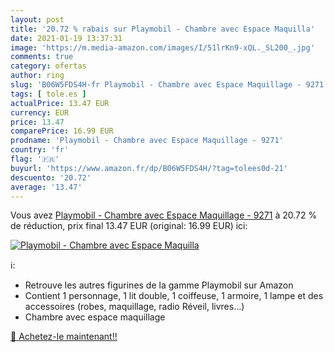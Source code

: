 ```yaml
---
layout: post
title: '20.72 % rabais sur Playmobil - Chambre avec Espace Maquilla'
date: 2021-01-19 13:37:31
image: 'https://m.media-amazon.com/images/I/51lrKn9-xQL._SL200_.jpg'
comments: true
category: ofertas
author: ring
slug: 'B06W5FDS4H-fr Playmobil - Chambre avec Espace Maquillage - 9271'
tags: [ tole.es ]
actualPrice: 13.47 EUR
currency: EUR
price: 13.47
comparePrice: 16.99 EUR
prodname: 'Playmobil - Chambre avec Espace Maquillage - 9271'
country: 'fr'
flag: '🇫🇷'
buyurl: 'https://www.amazon.fr/dp/B06W5FDS4H/?tag=tolees0d-21'
descuento: '20.72'
average: '13.47'
---
```


Vous avez [Playmobil - Chambre avec Espace Maquillage - 9271](https://www.amazon.fr/dp/B06W5FDS4H/?tag=tolees0d-21)  à  20.72 % de réduction, prix final  13.47 EUR (original: 16.99 EUR) ici:

[![Playmobil - Chambre avec Espace Maquilla](https://m.media-amazon.com/images/I/51lrKn9-xQL._SL200_.jpg)](https://www.amazon.fr/dp/B06W5FDS4H/?tag=tolees0d-21)

ℹ️:

- Retrouve les autres figurines de la gamme Playmobil sur Amazon
- Contient 1 personnage, 1 lit double, 1 coiffeuse, 1 armoire, 1 lampe et des accessoires (robes, maquillage, radio Réveil, livres…)
- Chambre avec espace maquillage

[🛒 Achetez-le maintenant!!](https://www.amazon.fr/dp/B06W5FDS4H/?tag=tolees0d-21)
